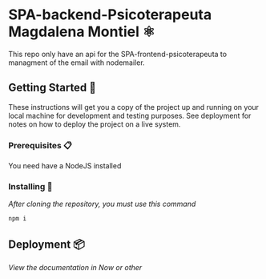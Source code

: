 # SPA-backend-Psicoterapeuta Magdalena Montiel ⚛️

This repo only have an api for the SPA-frontend-psicoterapeuta to managment of
the email with nodemailer.

## Getting Started 🚀

These instructions will get you a copy of the project up and running on your local machine for development and testing purposes. See deployment for notes on how to deploy the project on a live system.

### Prerequisites 📋

You need have a NodeJS installed

### Installing 🔧

_After cloning the repository, you must use this command_

```
npm i
```

## Deployment 📦

_View the documentation in Now or other_
